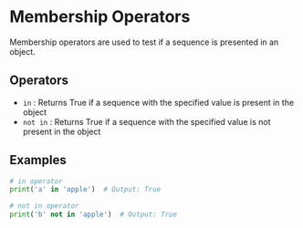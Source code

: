# Membership Operators

Membership operators are used to test if a sequence is presented in an object.

## Operators

- `in` : Returns True if a sequence with the specified value is present in the object
- `not in` : Returns True if a sequence with the specified value is not present in the object

## Examples

```python
# in operator
print('a' in 'apple')  # Output: True

# not in operator
print('b' not in 'apple')  # Output: True
```
